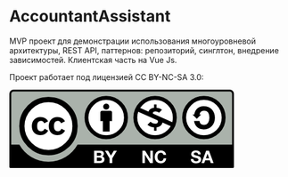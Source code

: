 # AccountantAssistant
MVP проект для демонстрации использования многоуровневой архитектуры, REST API, паттернов: репозиторий, синглтон, внедрение зависимостей. Клиентская часть на Vue Js.

Проект работает под лицензией CC BY-NC-SA 3.0:

![Image of LICENSE](https://raw.githubusercontent.com/OlegNaraevskiy/AccountantAssistant/main/by-nc-sa.png?token=AUW64BFABGWZSGHCATRGGVTBPAUYY)
